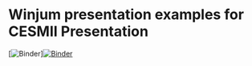 # Winjum presentation examples for CESMII Presentation

[![Binder](https://mybinder.org/badge_logo.svg)][![Binder](https://mybinder.org/badge_logo.svg)](https://mybinder.org/v2/gh/benjum/winjum_cesmii_presentation/master)
